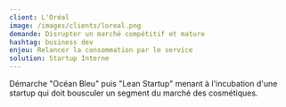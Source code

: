 ```yaml
---
client: L'Oréal
image: /images/clients/loreal.png
demande: Disrupter un marché compétitif et mature
hashtag: business dev
enjeu: Relancer la consommation par le service
solution: Startup Interne 
---
```

Démarche "Océan Bleu" puis "Lean Startup" menant à l'incubation d'une startup qui doit bousculer un segment du marché des cosmétiques.